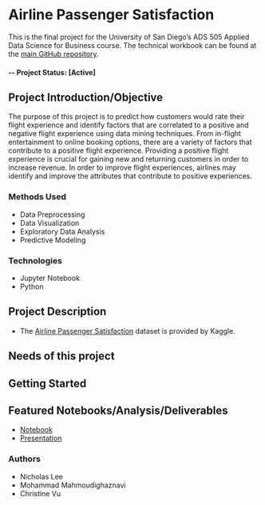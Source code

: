 # Airline Passenger Satisfaction
This is the final project for the University of San Diego’s ADS 505 Applied Data Science for Business course. The technical workbook can be found at the [main GitHub repository](https://github.com/nlee98/ADS-505-Business-Analytics).

#### -- Project Status: [Active]

## Project Introduction/Objective
The purpose of this project is to predict how customers would rate their flight experience and identify factors that are correlated to a positive and negative flight experience using data mining techniques. From in-flight entertainment to online booking options, there are a variety of factors that contribute to a positive flight experience. Providing a positive flight experience is crucial for gaining new and returning customers in order to increase revenue. In order to improve flight experiences, airlines may identify and improve the attributes that contribute to positive experiences.

### Methods Used
* Data Preprocessing
* Data Visualization
* Exploratory Data Analysis
* Predictive Modeling

### Technologies
* Jupyter Notebook
* Python

## Project Description
* The [Airline Passenger Satisfaction](https://www.kaggle.com/datasets/teejmahal20/airline-passenger-satisfaction) dataset is provided by Kaggle.

## Needs of this project

## Getting Started

## Featured Notebooks/Analysis/Deliverables
* [Notebook](link)
* [Presentation](link)

### Authors
* Nicholas Lee
* Mohammad Mahmoudighaznavi
* Christine Vu
